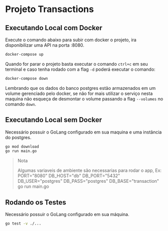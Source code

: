 # Projeto Transactions

## Executando Local com Docker

Execute o comando abaixo para subir com docker o projeto, ira disponibilizar uma API na porta :8080.

```sh
docker-compose up
```

Quando for parar o projeto basta executar o comando `ctrl+c` em seu terminal e caso tenha rodado com a flag `-d` poderá executar o comando:

```sh
docker-compose down
```

Lembrando que os dados do banco postgres estão armazenados em um volume gerenciado pelo docker, se não for mais utilizar o serviço nesta maquina não esqueça de desmontar o volume passando a flag `--volumes` no comando `down`.

## Executando Local sem Docker

Necessário possuir o GoLang configurado em sua maquina e uma instância do postgres.

```sh
go mod download
go run main.go
```

> Nota
>
> Algumas variaveis de ambiente são necessarias para rodar o app, Ex:
> PORT="8080" DB_HOST="db" DB_PORT="5432" DB_USER="postgres" DB_PASS="postgres" DB_BASE="transaction" go run main.go

## Rodando os Testes

Necessário possuir o GoLang configurado em sua máquina.

```sh
go test -v ./...
```
